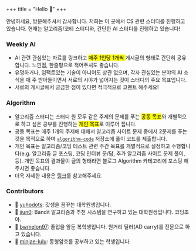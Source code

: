 +++
title = "Hello 👋"
+++

<!--more-->

안녕하세요, 방문해주셔서 감사합니다. 저희는 이 곳에서 CS 관련 스터디를 진행하고 있습니다. 현재는 알고리즘/코테 스터디와, 간단한 AI 스터디를 진행하고 있습니다!

### Weekly AI

- AI 관련 관심있는 자료를 링크하고 <mark>매주 1인당 1개씩 </mark> 게시글의 형태로 간단히 공유합니다. 느낀점, 한줄평으로 적어주셔도 좋습니다.
- 유명하거나, 임팩트있는 기술이 아니어도 상관 없으며, 각자 관심있는 분야의 AI 소식을 매 주 받아들이면서 서로의 시야가 넓어지는 것이 스터디의 주요 목표입니다.
- 서로의 게시글에서 궁금한 점이 있다면 적극적으로 코멘트 해주세요!

### Algorithm

- 알고리즘 스터디는 스터디 원 모두 같은 주제의 문제를 푸는 <mark>공동 목표</mark>와 개별적으로 하고 싶은 공부를 진행하는 <mark>개인 목표</mark>로 이루어 집니다.
- 공동 목표는 매주 1개의 주제에 대해서 알고리즘 사이트 문제 중에서 2문제를 푸는 것을 목적으로 하며 [`algorithm-code`](https://github.com/cse-study/algorithm-code) 저장소에 풀이 코드를 제출합니다. 
- 개인 목표는 알고리즘/코딩 테스트 관련 주간 목표를 개별적으로 설정하고 수행합니다(e.g. 알고리즘 글 포스팅, 코딩 인터뷰 문/답, 추가 알고리즘 사이트 문제 풀이, 등). 개인 목표의 결과물이 글의 형태라면 블로그 Algorithm 카테고리에 포스팅 해주시면 좋습니다.
- 더욱 자세한 내용은 [링크](https://github.com/cse-study/algorithm-code)를 참고해주세요.

### Contributors

- 🚀 [yuhodots](https://github.com/yuhodots): 갓생을 꿈꾸는 대학원생입니다.
- 🐢 [jiun0](https://github.com/jiun0): Bandit 알고리즘과 추천 시스템을 연구하고 있는 대학원생입니다. 코딩조아.
- 🙂 [bwmelon97](https://github.com/bwmelon97): 졸업을 앞둔 복학생입니다. 원거리 딜러(AD carry)를 전문으로 하고 있습니다.
- 👻 [minjae-lulu](https://github.com/minjae-lulu): 동형암호를 공부하고 있는 학생입니다.

